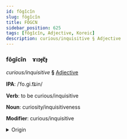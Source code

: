 ```yaml
---
id: fôgîcîn
slug: fôgîcîn
title: FÔGCN
sidebar_position: 625
tags: [fôgîcîn, Adjective, Koreic]
description: curious/inquisitive § Adjective
---
```


### fôgîcîn&emsp;<span kind="abugida">ɤıꜿɟꞇ̃ɟ</span>

*curious/inquisitive* **§** [Adjective](../../tags/Adjective)

**IPA**: /ˈfo.gi.t͡ɕin/

**Verb**: to be curious/inquisitive

**Noun**: curiosity/inquisitiveness

**Modifier**: curious/inquisitive

<details>
    <summary>Origin</summary>
    Korean 호기심 hogisim [ˈɸʷo̞(ː)ɡiɕʰim]<br/>
    <em>Koreic Language Family</em>
</details>